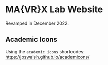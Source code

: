 # MA{VR}X Lab Website

Revamped in December 2022.

## Academic Icons

Using the `academic icons` shortcodes: https://jpswalsh.github.io/academicons/
